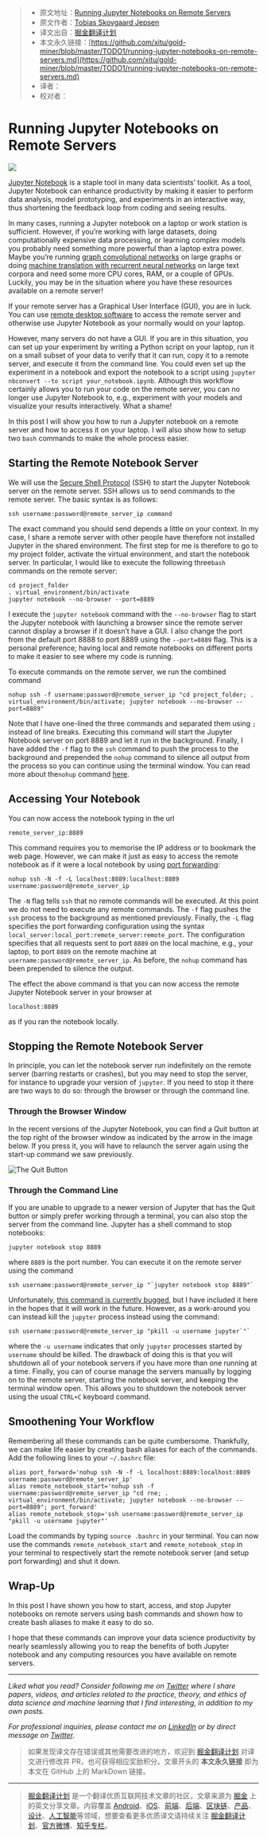 > * 原文地址：[Running Jupyter Notebooks on Remote Servers](https://towardsdatascience.com/running-jupyter-notebooks-on-remote-servers-603fbcc256b3)
> * 原文作者：[Tobias Skovgaard Jepsen](https://medium.com/@tobiasskovgaardjepsen)
> * 译文出自：[掘金翻译计划](https://github.com/xitu/gold-miner)
> * 本文永久链接：[https://github.com/xitu/gold-miner/blob/master/TODO1/running-jupyter-notebooks-on-remote-servers.md](https://github.com/xitu/gold-miner/blob/master/TODO1/running-jupyter-notebooks-on-remote-servers.md)
> * 译者：
> * 校对者：

# Running Jupyter Notebooks on Remote Servers

![](https://cdn-images-1.medium.com/max/3840/1*rhhk7heUKv1KA8p50I-ElA.jpeg)

[Jupyter Notebook](https://jupyter.org/) is a staple tool in many data scientists’ toolkit. As a tool, Jupyter Notebook can enhance productivity by making it easier to perform data analysis, model prototyping, and experiments in an interactive way, thus shortening the feedback loop from coding and seeing results.

In many cases, running a Jupyter notebook on a laptop or work station is sufficient. However, if you’re working with large datasets, doing computationally expensive data processing, or learning complex models you probably need something more powerful than a laptop extra power. Maybe you’re running [graph convolutional networks](https://towardsdatascience.com/how-to-do-deep-learning-on-graphs-with-graph-convolutional-networks-7d2250723780) on large graphs or doing [machine translation with recurrent neural networks](https://medium.com/@umerfarooq_26378/neural-machine-translation-with-code-68c425044bbd) on large text corpora and need some more CPU cores, RAM, or a couple of GPUs. Luckily, you may be in the situation where you have these resources available on a remote server!

If your remote server has a Graphical User Interface (GUI), you are in luck. You can use [remote desktop software](https://en.wikipedia.org/wiki/Remote_desktop_software) to access the remote server and otherwise use Jupyter Notebook as your normally would on your laptop.

However, many servers do not have a GUI. If you are in this situation, you can set up your experiment by writing a Python script on your laptop, run it on a small subset of your data to verify that it can run, copy it to a remote server, and execute it from the command line. You could even set up the experiment in a notebook and export the notebook to a script using `jupyter nbconvert --to script your_notebook.ipynb`. Although this workflow certainly allows you to run your code on the remote server, you can no longer use Jupyter Notebook to, e.g., experiment with your models and visualize your results interactively. What a shame!

In this post I will show you how to run a Jupyter notebook on a remote server and how to access it on your laptop. I will also show how to setup two `bash` commands to make the whole process easier.

## Starting the Remote Notebook Server

We will use the [Secure Shell Protocol](https://en.wikipedia.org/wiki/Secure_Shell) (SSH) to start the Jupyter Notebook server on the remote server. SSH allows us to send commands to the remote server. The basic syntax is as follows:

```
ssh username:password@remote_server_ip command
```

The exact command you should send depends a little on your context. In my case, I share a remote server with other people have therefore not installed Jupyter in the shared environment. The first step for me is therefore to go to my project folder, activate the virtual environment, and start the notebook server. In particular, I would like to execute the following three`bash` commands on the remote server:

```
cd project_folder
. virtual_environment/bin/activate
jupyter notebook --no-browser --port=8889
```

I execute the `jupyter notebook` command with the `--no-browser` flag to start the Jupyter notebook with launching a browser since the remote server cannot display a browser if it doesn’t have a GUI. I also change the port from the default port 8888 to port 8889 using the `--port=8889` flag. This is a personal preference; having local and remote notebooks on different ports to make it easier to see where my code is running.

To execute commands on the remote server, we run the combined command

```
nohup ssh -f username:password@remote_server_ip "cd project_folder; . virtual_environment/bin/activate; jupyter notebook --no-browser --port=8889"
```

Note that I have one-lined the three commands and separated them using `;` instead of line breaks. Executing this command will start the Jupyter Notebook server on port 8889 and let it run in the background. Finally, I have added the `-f` flag to the `ssh` command to push the process to the background and prepended the `nohup` command to silence all output from the process so you can continue using the terminal window. You can read more about the`nohup` command [here](https://www.computerhope.com/unix/unohup.htm).

## Accessing Your Notebook

You can now access the notebook typing in the url

```
remote_server_ip:8889
```

This command requires you to memorise the IP address or to bookmark the web page. However, we can make it just as easy to access the remote notebook as if it were a local notebook by using [port forwarding](https://en.wikipedia.org/wiki/Port_forwarding):

```
nohup ssh -N -f -L localhost:8889:localhost:8889 username:password@remote_server_ip
```

The `-N` flag tells `ssh` that no remote commands will be executed. At this point we do not need to execute any remote commands. The `-f` flag pushes the `ssh` process to the background as mentioned previously. Finally, the `-L` flag specifies the port forwarding configuration using the syntax `local_server:local_port:remote_server:remote_port`. The configuration specifies that all requests sent to port `8889` on the local machine, e.g., your laptop, to port `8889` on the remote machine at `username:password@remote_server_ip`. As before, the `nohup` command has been prepended to silence the output.

The effect the above command is that you can now access the remote Jupyter Notebook server in your browser at

```
localhost:8889
```

as if you ran the notebook locally.

## Stopping the Remote Notebook Server

In principle, you can let the notebook server run indefinitely on the remote server (barring restarts or crashes), but you may need to stop the server, for instance to upgrade your version of `jupyter`. If you need to stop it there are two ways to do so: through the browser or through the command line.

### Through the Browser Window

In the recent versions of the Jupyter Notebook, you can find a Quit button at the top right of the browser window as indicated by the arrow in the image below. If you press it, you will have to relaunch the server again using the start-up command we saw previously.

![The Quit Button](https://cdn-images-1.medium.com/max/6208/1*-_e16uYLCzydswb1COVosA.png)

### Through the Command Line

If you are unable to upgrade to a newer version of Jupyter that has the Quit button or simply prefer working through a terminal, you can also stop the server from the command line. Jupyter has a shell command to stop notebooks:

```
jupyter notebook stop 8889
```

where `8889` is the port number. You can execute it on the remote server using the command

```
ssh username:password@remote_server_ip "`jupyter notebook stop 8889"`
```

Unfortunately, [this command is currently bugged](https://github.com/jupyter/notebook/issues/2844#issuecomment-371220536), but I have included it here in the hopes that it will work in the future. However, as a work-around you can instead kill the `jupyter` process instead using the command:

```
ssh username:password@remote_server_ip "pkill -u username jupyter`"`
```

where the `-u username` indicates that only `jupyter` processes started by `username` should be killed. The drawback of doing this is that you will shutdown all of your notebook servers if you have more than one running at a time. Finally, you can of course manage the servers manually by logging on to the remote server, starting the notebook server, and keeping the terminal window open. This allows you to shutdown the notebook server using the usual `CTRL+C` keyboard command.

## Smoothening Your Workflow

Remembering all these commands can be quite cumbersome. Thankfully, we can make life easier by creating bash aliases for each of the commands. Add the following lines to your `~/.bashrc` file:

```
alias port_forward='nohup ssh -N -f -L localhost:8889:localhost:8889 username:password@remote_server_ip'
alias remote_notebook_start='nohup ssh -f username:password@remote_server_ip "cd rne; . virtual_environment/bin/activate; jupyter notebook --no-browser --port=8889"; port_forward'
alias remote_notebook_stop='ssh username:password@remote_server_ip "pkill -u username jupyter"'
```

Load the commands by typing `source .bashrc` in your terminal. You can now use the commands `remote_notebook_start` and `remote_notebook_stop` in your terminal to respectively start the remote notebook server (and setup port forwarding) and shut it down.

## Wrap-Up

In this post I have shown you how to start, access, and stop Jupyter notebooks on remote servers using bash commands and shown how to create bash aliases to make it easy to do so.

I hope that these commands can improve your data science productivity by nearly seamlessly allowing you to reap the benefits of both Jupyter notebook and any computing resources you have available on remote servers.

* * *

_Liked what you read? Consider following me on_ [_Twitter_](https://twitter.com/TobiasSJepsen) _where I share papers, videos, and articles related to the practice, theory, and ethics of data science and machine learning that I find interesting, in addition to my own posts._

_For professional inquiries, please contact me on_ [_LinkedIn_](https://www.linkedin.com/in/tobias-skovgaard-jepsen/) _or by direct message on_ [_Twitter_](https://twitter.com/TobiasSJepsen)_._

> 如果发现译文存在错误或其他需要改进的地方，欢迎到 [掘金翻译计划](https://github.com/xitu/gold-miner) 对译文进行修改并 PR，也可获得相应奖励积分。文章开头的 **本文永久链接** 即为本文在 GitHub 上的 MarkDown 链接。

---

> [掘金翻译计划](https://github.com/xitu/gold-miner) 是一个翻译优质互联网技术文章的社区，文章来源为 [掘金](https://juejin.im) 上的英文分享文章。内容覆盖 [Android](https://github.com/xitu/gold-miner#android)、[iOS](https://github.com/xitu/gold-miner#ios)、[前端](https://github.com/xitu/gold-miner#前端)、[后端](https://github.com/xitu/gold-miner#后端)、[区块链](https://github.com/xitu/gold-miner#区块链)、[产品](https://github.com/xitu/gold-miner#产品)、[设计](https://github.com/xitu/gold-miner#设计)、[人工智能](https://github.com/xitu/gold-miner#人工智能)等领域，想要查看更多优质译文请持续关注 [掘金翻译计划](https://github.com/xitu/gold-miner)、[官方微博](http://weibo.com/juejinfanyi)、[知乎专栏](https://zhuanlan.zhihu.com/juejinfanyi)。
